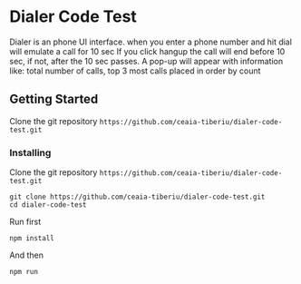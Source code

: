 # Dialer Code Test

Dialer is an phone UI interface. when you enter a phone number and hit dial will emulate a call for 10 sec
If you click hangup the call will end before 10 sec, if not, after the 10 sec passes. A pop-up will appear with information like:
total number of calls,
top 3 most calls placed in order by count

## Getting Started

Clone the git repository `https://github.com/ceaia-tiberiu/dialer-code-test.git`

### Installing

Clone the git repository `https://github.com/ceaia-tiberiu/dialer-code-test.git`

```
git clone https://github.com/ceaia-tiberiu/dialer-code-test.git
cd dialer-code-test
```

Run first

```
npm install
```

And then

```
npm run
```
